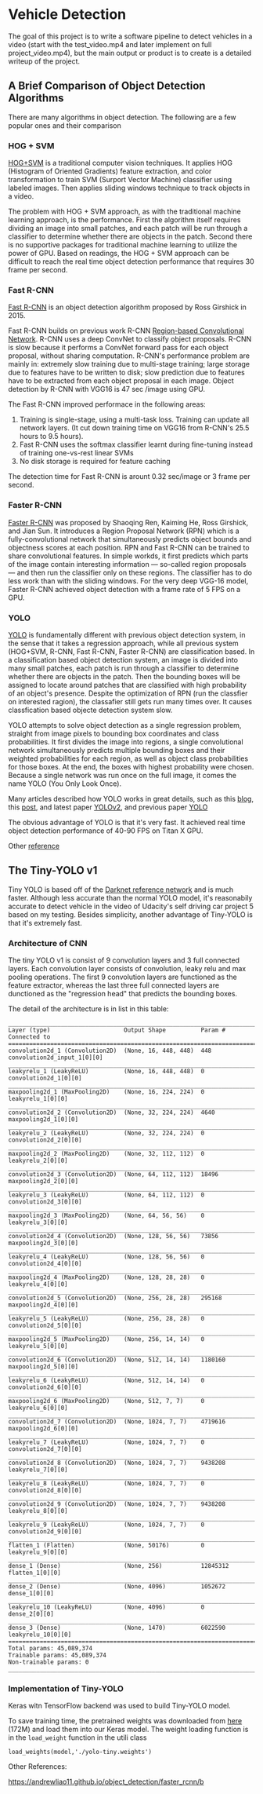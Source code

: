 # Vehicle Detection

The goal of this project is to write a software pipeline to detect vehicles in a video
(start with the test_video.mp4 and later implement on full project_video.mp4),
but the main output or product is to create is a detailed writeup of the project.

## A Brief Comparison of Object Detection Algorithms
There are many algorithms in object detection. The following are a few popular ones and their comparison

### HOG + SVM
[HOG+SVM](https://hal.inria.fr/inria-00548512/document)
 is a traditional computer vision techniques. It applies HOG (Histogram of Oriented Gradients)
feature extraction, and color transformation to train SVM (Surport Vector Machine) classifier using labeled images.
Then applies sliding windows technique to track objects in a video.

The problem with HOG + SVM approach, as with the traditional machine learning approach, is the performance.
First the algorithm itself requires dividing an image into small patches, and each patch will be run through a classifier
to determine whether there are objects in the patch. Second there is no supportive packages for traditional machine learning
to utilize the power of GPU. Based on readings, the HOG + SVM approach can be difficult to reach the real time object detection
performance that requires 30 frame per second.

### Fast R-CNN
[Fast R-CNN](https://arxiv.org/pdf/1504.08083.pdf)
 is an object detection algorithm proposed by Ross Girshick in 2015.

Fast R-CNN builds on previous work R-CNN [Region-based Convolutional Network](https://arxiv.org/abs/1311.2524).
R-CNN uses a deep ConvNet to classify object proposals. R-CNN is slow because it performs a ConvNet forward pass
for each object proposal, without sharing computation.
R-CNN's performance problem are mainly in: extremely slow training due to multi-stage training;
large storage due to features have to be written to disk; slow prediction
due to features have to be extracted from each object proposal in each image.
Object detection by R-CNN with VGG16 is 47 sec /image using GPU.

The Fast R-CNN improved performace in the following areas:
1. Training is single-stage, using a multi-task loss. Training can update all network layers.
(It cut down training time on VGG16 from R-CNN's 25.5 hours to 9.5 hours).
2. Fast R-CNN uses the softmax classifier learnt during fine-tuning instead of training one-vs-rest linear SVMs
3. No disk storage is required for feature caching

The detection time for Fast R-CNN is arount 0.32 sec/image or 3 frame per second.

### Faster R-CNN
[Faster R-CNN](https://arxiv.org/pdf/1506.01497.pdf) was proposed by Shaoqing Ren, Kaiming He, Ross Girshick, and Jian Sun.
It introduces a Region Proposal Network (RPN) which is a fully-convolutional network that simultaneously predicts
object bounds and objectness scores at each position. RPN and Fast R-CNN can be trained to share convolutional features.
In simple workds, it first predicts which parts of the image contain interesting information — so-called region proposals —
and then run the classifier only on these regions. The classifier has to do less work than with the sliding windows.
For the very deep VGG-16 model, Faster R-CNN achieved object detection with a frame rate of 5 FPS on a GPU.

### YOLO
[YOLO](https://pjreddie.com/darknet/yolo/)
is fundamentally different with previous object detection system, in the sense that it takes a regression approach,
while all previous system (HOG+SVM, R-CNN, Fast R-CNN, Faster R-CNN) are classification based.
In a classification based object detection system, an image is divided into many small patches,
each patch is run through a classifier to determine whether there are objects in the patch.
Then the bounding boxes will be assigned to locate around patches that are classified with high probability of an object's presence.
Despite the optimization of RPN (run the classfier on interested ragion), the classafier still gets run many times over.
It causes classfication based objecte detection system slow.

YOLO attempts to solve object detection as a single regression problem,
straight from image pixels to bounding box coordinates and class probabilities.
It first divides the image into regions, a single convolutional network simultaneously predicts multiple bounding boxes and
their weighted probabilities for each region, as well as object class probabilities for those boxes. At the end, the boxes with highest probability were chosen.
Because a single network was run once on the full image, it comes the name YOLO (You Only Look Once).

Many articles described how YOLO works in great details, such as this [blog](http://machinethink.net/blog/object-detection-with-yolo/),
this [post](https://towardsdatascience.com/yolo-you-only-look-once-real-time-object-detection-explained-492dc9230006),
and latest paper [YOLOv2](https://arxiv.org/pdf/1612.08242.pdf), and previous paper [YOLO](https://arxiv.org/pdf/1506.02640.pdf)


The obvious advantage of YOLO is that it's very fast. It achieved real time object detection performance of 40-90 FPS on Titan X GPU.

Other [reference](http://slazebni.cs.illinois.edu/spring17/lec07_detection.pdf)

## The Tiny-YOLO v1
Tiny YOLO is based off of the [Darknet reference network](https://pjreddie.com/darknet/imagenet/#reference)
 and is much faster. Although less accurate than the normal YOLO model, it's reasonabily accurate
 to detect vehicle in the video of Udacity's self driving car project 5 based on my testing.
Besides simplicity, another advantage of Tiny-YOLO is that it's extremely fast.

### Architecture of CNN

The tiny YOLO v1 is consist of 9 convolution layers and 3 full connected layers.
Each convolution layer consists of convolution, leaky relu and max pooling operations.
The first 9 convolution layers are functioned as the feature extractor,
whereas the last three full connected layers are dunctioned as the "regression head" that predicts the bounding boxes.

The detail of the architecture is in list in this table:


    ____________________________________________________________________________________________________
    Layer (type)                     Output Shape          Param #     Connected to
    ====================================================================================================
    convolution2d_1 (Convolution2D)  (None, 16, 448, 448)  448         convolution2d_input_1[0][0]
    ____________________________________________________________________________________________________
    leakyrelu_1 (LeakyReLU)          (None, 16, 448, 448)  0           convolution2d_1[0][0]
    ____________________________________________________________________________________________________
    maxpooling2d_1 (MaxPooling2D)    (None, 16, 224, 224)  0           leakyrelu_1[0][0]
    ____________________________________________________________________________________________________
    convolution2d_2 (Convolution2D)  (None, 32, 224, 224)  4640        maxpooling2d_1[0][0]
    ____________________________________________________________________________________________________
    leakyrelu_2 (LeakyReLU)          (None, 32, 224, 224)  0           convolution2d_2[0][0]
    ____________________________________________________________________________________________________
    maxpooling2d_2 (MaxPooling2D)    (None, 32, 112, 112)  0           leakyrelu_2[0][0]
    ____________________________________________________________________________________________________
    convolution2d_3 (Convolution2D)  (None, 64, 112, 112)  18496       maxpooling2d_2[0][0]
    ____________________________________________________________________________________________________
    leakyrelu_3 (LeakyReLU)          (None, 64, 112, 112)  0           convolution2d_3[0][0]
    ____________________________________________________________________________________________________
    maxpooling2d_3 (MaxPooling2D)    (None, 64, 56, 56)    0           leakyrelu_3[0][0]
    ____________________________________________________________________________________________________
    convolution2d_4 (Convolution2D)  (None, 128, 56, 56)   73856       maxpooling2d_3[0][0]
    ____________________________________________________________________________________________________
    leakyrelu_4 (LeakyReLU)          (None, 128, 56, 56)   0           convolution2d_4[0][0]
    ____________________________________________________________________________________________________
    maxpooling2d_4 (MaxPooling2D)    (None, 128, 28, 28)   0           leakyrelu_4[0][0]
    ____________________________________________________________________________________________________
    convolution2d_5 (Convolution2D)  (None, 256, 28, 28)   295168      maxpooling2d_4[0][0]
    ____________________________________________________________________________________________________
    leakyrelu_5 (LeakyReLU)          (None, 256, 28, 28)   0           convolution2d_5[0][0]
    ____________________________________________________________________________________________________
    maxpooling2d_5 (MaxPooling2D)    (None, 256, 14, 14)   0           leakyrelu_5[0][0]
    ____________________________________________________________________________________________________
    convolution2d_6 (Convolution2D)  (None, 512, 14, 14)   1180160     maxpooling2d_5[0][0]
    ____________________________________________________________________________________________________
    leakyrelu_6 (LeakyReLU)          (None, 512, 14, 14)   0           convolution2d_6[0][0]
    ____________________________________________________________________________________________________
    maxpooling2d_6 (MaxPooling2D)    (None, 512, 7, 7)     0           leakyrelu_6[0][0]
    ____________________________________________________________________________________________________
    convolution2d_7 (Convolution2D)  (None, 1024, 7, 7)    4719616     maxpooling2d_6[0][0]
    ____________________________________________________________________________________________________
    leakyrelu_7 (LeakyReLU)          (None, 1024, 7, 7)    0           convolution2d_7[0][0]
    ____________________________________________________________________________________________________
    convolution2d_8 (Convolution2D)  (None, 1024, 7, 7)    9438208     leakyrelu_7[0][0]
    ____________________________________________________________________________________________________
    leakyrelu_8 (LeakyReLU)          (None, 1024, 7, 7)    0           convolution2d_8[0][0]
    ____________________________________________________________________________________________________
    convolution2d_9 (Convolution2D)  (None, 1024, 7, 7)    9438208     leakyrelu_8[0][0]
    ____________________________________________________________________________________________________
    leakyrelu_9 (LeakyReLU)          (None, 1024, 7, 7)    0           convolution2d_9[0][0]
    ____________________________________________________________________________________________________
    flatten_1 (Flatten)              (None, 50176)         0           leakyrelu_9[0][0]
    ____________________________________________________________________________________________________
    dense_1 (Dense)                  (None, 256)           12845312    flatten_1[0][0]
    ____________________________________________________________________________________________________
    dense_2 (Dense)                  (None, 4096)          1052672     dense_1[0][0]
    ____________________________________________________________________________________________________
    leakyrelu_10 (LeakyReLU)         (None, 4096)          0           dense_2[0][0]
    ____________________________________________________________________________________________________
    dense_3 (Dense)                  (None, 1470)          6022590     leakyrelu_10[0][0]
    ====================================================================================================
    Total params: 45,089,374
    Trainable params: 45,089,374
    Non-trainable params: 0
    ____________________________________________________________________________________________________




### Implementation of Tiny-YOLO
Keras witn TensorFlow backend was used to build Tiny-YOLO model.

To save training time, the pretrained weights was downloaded from [here](https://drive.google.com/file/d/0B1tW_VtY7onibmdQWE1zVERxcjQ/view?usp=sharing) (172M) and load them into our Keras model. The weight loading function is in the `load_weight` function in the utili class

```
load_weights(model,'./yolo-tiny.weights')
```



Other References:

https://andrewliao11.github.io/object_detection/faster_rcnn/b



